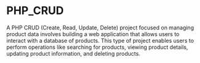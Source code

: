 # PHP_CRUD
A PHP CRUD (Create, Read, Update, Delete) project focused on managing product data involves building a web application that allows users to interact with a database of products. This type of project enables users to perform operations like searching for products, viewing product details, updating product information, and deleting products. 
